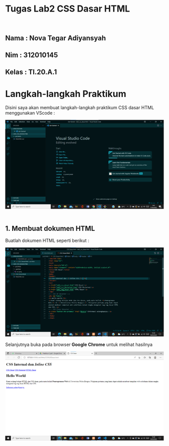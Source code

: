 # Tugas Lab2 CSS Dasar HTML<br><br>
## Nama     : Nova Tegar Adiyansyah
## Nim      : 312010145
## Kelas    : TI.20.A.1<br>

# Langkah-langkah Praktikum<br>

Disini saya akan membuat langkah-langkah praktikum CSS dasar HTML menggunakan VScode :<br>

![Lab2Web](gambar/ss1.png)
<br>
<br>

## 1. Membuat dokumen HTML <br>

Buatlah dokumen HTML seperti berikut :<br>

![Lab2Web](gambar/dok1.png) <br>

Selanjutnya buka pada browser<b> Google Chrome</b> untuk melihat hasilnya 

![Law2Web](gambar/dok2.png)


